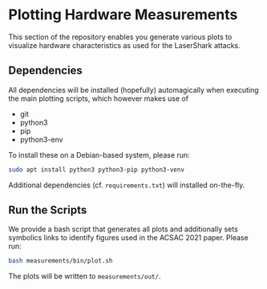 # Plotting Hardware Measurements

This section of the repository enables you generate various plots to
visualize hardware characteristics as used for the LaserShark attacks.

## Dependencies

All dependencies will be installed (hopefully) automagically when
executing the main plotting scripts, which however makes use of

- git
- python3
- pip
- python3-env

To install these on a Debian-based system, please run:

```bash
sudo apt install python3 python3-pip python3-venv
```

Additional dependencies (cf. `requirements.txt`) will installed
on-the-fly.

## Run the Scripts

We provide a bash script that generates all plots and additionally sets
symbolics links to identify figures used in the ACSAC 2021 paper. Please
run:

```bash
bash measurements/bin/plot.sh
```

The plots will be written to `measurements/out/`.

